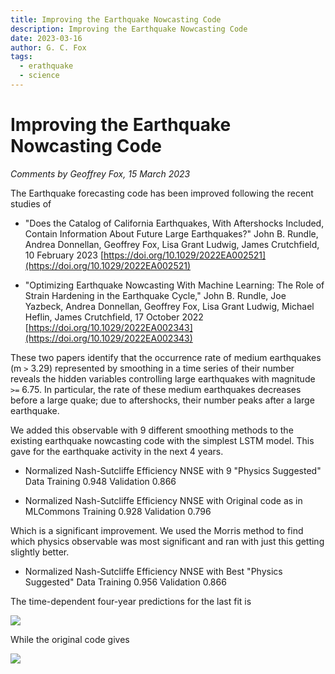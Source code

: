 ```yaml
---
title: Improving the Earthquake Nowcasting Code
description: Improving the Earthquake Nowcasting Code
date: 2023-03-16
author: G. C. Fox
tags:
  - erathquake
  - science
---
```


# Improving the Earthquake Nowcasting Code

*Comments by Geoffrey Fox, 15 March 2023*

The Earthquake forecasting code has been improved following the recent
studies of

- "Does the Catalog of California Earthquakes, With Aftershocks
  Included, Contain Information About Future Large Earthquakes?"  John
  B. Rundle, Andrea Donnellan, Geoffrey Fox, Lisa Grant Ludwig, James
  Crutchfield, 10 February 2023
  [https://doi.org/10.1029/2022EA002521](https://doi.org/10.1029/2022EA002521)

- "Optimizing Earthquake Nowcasting With Machine Learning: The Role of
  Strain Hardening in the Earthquake Cycle," John B. Rundle, Joe
  Yazbeck, Andrea Donnellan, Geoffrey Fox, Lisa Grant Ludwig, Michael
  Heflin, James Crutchfield, 17 October 2022
  [https://doi.org/10.1029/2022EA002343](https://doi.org/10.1029/2022EA002343)

These two papers identify that the occurrence rate of medium earthquakes
(m `>` 3.29) represented by smoothing in a time series of their number
reveals the hidden variables controlling large earthquakes with
magnitude `>=` 6.75. In particular, the rate of these medium earthquakes
decreases before a large quake; due to aftershocks, their number peaks
after a large earthquake.

We added this observable with 9 different smoothing methods to the
existing earthquake nowcasting code with the simplest LSTM model. This
gave for the earthquake activity in the next 4 years.

- Normalized Nash-Sutcliffe Efficiency NNSE with 9 "Physics Suggested"
  Data Training 0.948 Validation 0.866

- Normalized Nash-Sutcliffe Efficiency NNSE with Original code as in
  MLCommons Training 0.928 Validation 0.796

Which is a significant improvement. We used the Morris method to find
which physics observable was most significant and ran with just this
getting slightly better.

- Normalized Nash-Sutcliffe Efficiency NNSE with Best "Physics
  Suggested" Data Training 0.956 Validation 0.866

The time-dependent four-year predictions for the last fit is

![](https://github.com/mlcommons-science/mlcommons-science.github.io/raw/main/content/blog/earthquake-1/image1.png)

While the original code gives

![](https://github.com/mlcommons-science/mlcommons-science.github.io/raw/main/content/blog/earthquake-1/image2.png)

